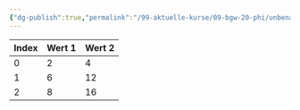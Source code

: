 ```yaml
---
{"dg-publish":true,"permalink":"/99-aktuelle-kurse/09-bgw-20-phi/unbenannt/","dgHomeLink":true,"dgPassFrontmatter":false}
---
```


| Index | Wert 1 | Wert 2 |
| ----- | ------ | ------ |
| 0     | 2      | 4      |
| 1     | 6      | 12     |
| 2     | 8      | 16     |